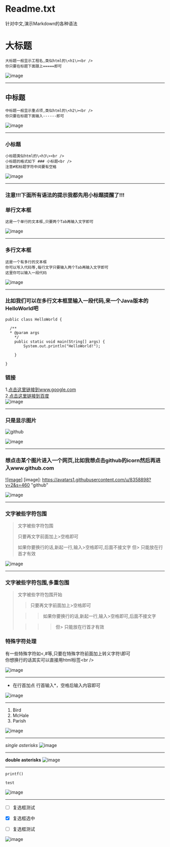 ﻿Readme.txt
==========
针对中文,演示Markdown的各种语法
  
大标题
===================================
	大标题一般显示工程名,类似html的\<h1\><br />
	你只要在标题下面跟上=====即可
![image](https://raw.githubusercontent.com/Zx7ffa4512/MD-File-Syntax/master/pic/1.png "大标题")
***
中标题
-----------------------------------
	中标题一般显示重点项,类似html的\<h2\><br />
	你只要在标题下面输入------即可
![image](https://raw.githubusercontent.com/Zx7ffa4512/MD-File-Syntax/master/pic/2.png "中标题")
***
### 小标题
	小标题类似html的\<h3\><br />
	小标题的格式如下 ### 小标题<br />
	注意#和标题字符中间要有空格
![image](https://raw.githubusercontent.com/Zx7ffa4512/MD-File-Syntax/master/pic/3.png "小标题")<br/>
***
	
### 注意!!!下面所有语法的提示我都先用小标题提醒了!!! 

### 单行文本框
	这是一个单行的文本框,只要两个Tab再输入文字即可
![image](https://raw.githubusercontent.com/Zx7ffa4512/MD-File-Syntax/master/pic/4.png "单行文本框")
***

        
### 多行文本框  
	这是一个有多行的文本框
	你可以写入代码等,每行文字只要输入两个Tab再输入文字即可
	这里你可以输入一段代码
![image](https://raw.githubusercontent.com/Zx7ffa4512/MD-File-Syntax/master/pic/5.png "多行文本框")
*** 


### 比如我们可以在多行文本框里输入一段代码,来一个Java版本的HelloWorld吧
    public class HelloWorld {

      /**
      * @param args
	    */
	    public static void main(String[] args) {
		    System.out.println("HelloWorld!");

	    }

    }
### 链接
1.[点击这里链接到www.google.com](http://www.google.com)<br/>
2.[点击这里链接到百度](http://www.baidu.com)<br/>
![image](https://raw.githubusercontent.com/Zx7ffa4512/MD-File-Syntax/master/pic/11.png "链接")
*** 


### 只是显示图片
![github](https://avatars1.githubusercontent.com/u/8358898?v=2&s=460 "github")

![image](https://raw.githubusercontent.com/Zx7ffa4512/MD-File-Syntax/master/pic/6.png "图片")
*** 


### 想点击某个图片进入一个网页,比如我想点击github的icorn然后再进入www.github.com
[![image]](http://www.github.com/)
[image]: https://avatars1.githubusercontent.com/u/8358898?v=2&s=460 "github"

![image](https://raw.githubusercontent.com/Zx7ffa4512/MD-File-Syntax/master/pic/7.png "链接图片")
*** 

### 文字被些字符包围
> 文字被些字符包围
>
> 只要再文字前面加上>空格即可
>
> 如果你要换行的话,新起一行,输入>空格即可,后面不接文字
> 但> 只能放在行首才有效

![image](https://raw.githubusercontent.com/Zx7ffa4512/MD-File-Syntax/master/pic/8.png "包围")
*** 


### 文字被些字符包围,多重包围
> 文字被些字符包围开始
>
> > 只要再文字前面加上>空格即可
>
>  > > 如果你要换行的话,新起一行,输入>空格即可,后面不接文字
>
> > > > 但> 只能放在行首才有效

### 特殊字符处理
有一些特殊字符如<,#等,只要在特殊字符前面加上转义字符\即可<br />
你想换行的话其实可以直接用html标签\<br /\>

![image](https://raw.githubusercontent.com/Zx7ffa4512/MD-File-Syntax/master/pic/9.png "多重包围")
***
	
* 在行首加点
行首输入*，空格后输入内容即可

![image](https://raw.githubusercontent.com/Zx7ffa4512/MD-File-Syntax/master/pic/10.png "行首加点")
*** 
	
	
<ol>
<li>Bird</li>
<li>McHale</li>
<li>Parish</li>
</ol>

![image](https://raw.githubusercontent.com/Zx7ffa4512/MD-File-Syntax/master/pic/12.png "html")
	
***
	
*single asterisks*
![image](https://raw.githubusercontent.com/Zx7ffa4512/MD-File-Syntax/master/pic/13.png "html")

***

**double asterisks**
![image](https://raw.githubusercontent.com/Zx7ffa4512/MD-File-Syntax/master/pic/14.png "html")

***

`printf()`
```
test
```
![image](https://raw.githubusercontent.com/Zx7ffa4512/MD-File-Syntax/master/pic/15.png "html")

***

- [ ]	复选框测试
- [x]	复选框选中
- [ ]	复选框测试


![image](https://raw.githubusercontent.com/Zx7ffa4512/MD-File-Syntax/master/pic/16.png "复选框")
